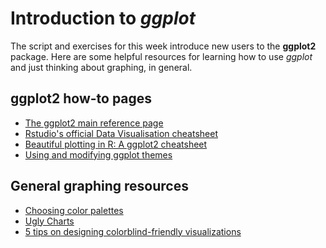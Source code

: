 # Introduction to *ggplot*

The script and exercises for this week introduce new users to the **ggplot2** package. 
Here are some helpful resources for learning how to use *ggplot* and just thinking about graphing, in general. 

## **ggplot2** how-to pages 
* [The ggplot2 main reference page](https://ggplot2.tidyverse.org/reference/)
* [Rstudio's official Data Visualisation cheatsheet](https://github.com/rstudio/cheatsheets/blob/master/data-visualization-2.1.pdf)
* [Beautiful plotting in R: A ggplot2 cheatsheet](http://http://zevross.com/blog/2014/08/04/beautiful-plotting-in-r-a-ggplot2-cheatsheet-3)
* [Using and modifying ggplot themes](http://www.sthda.com/english/wiki/ggplot2-themes-and-background-colors-the-3-elements)

## General graphing resources 
* [Choosing color palettes](https://www.r-bloggers.com/choosing-colour-palettes-part-ii-educated-choices/)
* [Ugly Charts](https://flowingdata.com/category/visualization/ugly-visualization/) 
* [5 tips on designing colorblind-friendly visualizations](https://www.tableau.com/about/blog/2016/4/examining-data-viz-rules-dont-use-red-green-together-53463) 
